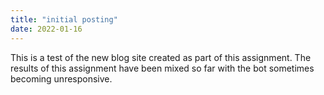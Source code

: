 ```yaml
---
title: "initial posting"
date: 2022-01-16
---
```


This is a test of the new blog site created as part of this assignment.  The results of this assignment have been mixed so far with the bot sometimes becoming unresponsive.
